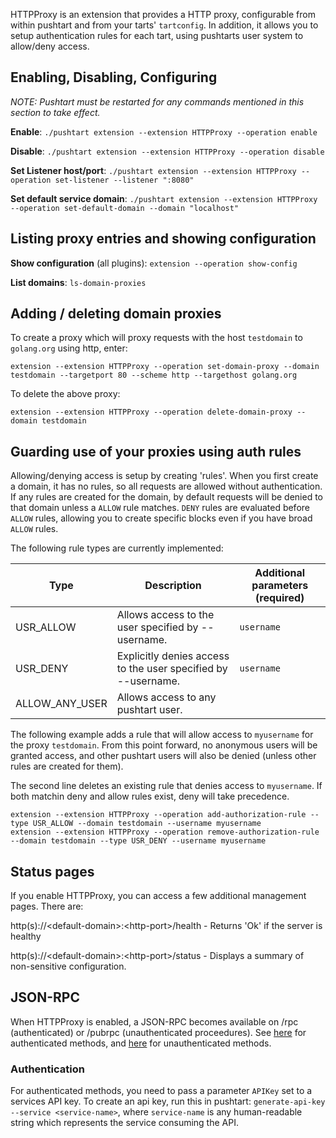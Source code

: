 HTTPProxy is an extension that provides a HTTP proxy, configurable from within pushtart and from your tarts' `tartconfig`. In addition, it allows you to setup authentication rules for each tart, using pushtarts user system to allow/deny access.


## Enabling, Disabling, Configuring

_NOTE: Pushtart must be restarted for any commands mentioned in this section to take effect._

**Enable**: `./pushtart extension --extension HTTPProxy --operation enable`

**Disable**: `./pushtart extension --extension HTTPProxy --operation disable`

**Set Listener host/port**: `./pushtart extension --extension HTTPProxy --operation set-listener --listener ":8080"`

**Set default service domain**: `./pushtart extension --extension HTTPProxy --operation set-default-domain --domain "localhost"`


## Listing proxy entries and showing configuration

**Show configuration** (all plugins): `extension --operation show-config`

**List domains**: `ls-domain-proxies`

## Adding / deleting domain proxies

To create a proxy which will proxy requests with the host `testdomain` to `golang.org` using http, enter:

```shell
extension --extension HTTPProxy --operation set-domain-proxy --domain testdomain --targetport 80 --scheme http --targethost golang.org
```

To delete the above proxy:

```shell
extension --extension HTTPProxy --operation delete-domain-proxy --domain testdomain
```

## Guarding use of your proxies using auth rules

Allowing/denying access is setup by creating 'rules'. When you first create a domain, it has no rules, so all requests are allowed without authentication. If any rules are created for the domain, by default requests will be denied to that domain unless a `ALLOW` rule matches. `DENY` rules are evaluated before `ALLOW` rules, allowing you to create specific blocks even if you have broad `ALLOW` rules.

The following rule types are currently implemented:

|      Type      |                  Description                                    | Additional parameters (required) |
| -------------- | --------------------------------------------------------------- | -------------------------------- |
| USR_ALLOW      | Allows access to the user specified by --username.              | `username`                       |
| USR_DENY       | Explicitly denies access to the user specified by --username.   | `username`                       |
| ALLOW_ANY_USER | Allows access to any pushtart user.                             |                                  |

The following example adds a rule that will allow access to `myusername` for the proxy `testdomain`. From this point forward, no anonymous users will be granted access, and other pushtart users will also be denied (unless other rules are created for them).

The second line deletes an existing rule that denies access to `myusername`. If both matchin deny and allow rules exist, deny will take precedence.

```shell
extension --extension HTTPProxy --operation add-authorization-rule --type USR_ALLOW --domain testdomain --username myusername
extension --extension HTTPProxy --operation remove-authorization-rule --domain testdomain --type USR_DENY --username myusername
```

## Status pages

If you enable HTTPProxy, you can access a few additional management pages. There are:

http(s)://&lt;default-domain&gt;:&lt;http-port&gt;/health - Returns 'Ok' if the server is healthy

http(s)://&lt;default-domain&gt;:&lt;http-port&gt;/status - Displays a summary of non-sensitive configuration.

## JSON-RPC

When HTTPProxy is enabled, a JSON-RPC becomes available on /rpc (authenticated) or /pubrpc (unauthenticated proceedures). See [here](https://github.com/twitchyliquid64/pushtart/blob/master/src/pushtart/webproxy/rpc/main.go) for authenticated methods, and [here](https://github.com/twitchyliquid64/pushtart/blob/master/src/pushtart/webproxy/pubrpc/pubrpc.go) for unauthenticated methods.

### Authentication

For authenticated methods, you need to pass a parameter `APIKey` set to a services API key. To create an api key, run this in pushtart: `generate-api-key --service <service-name>`, where `service-name` is any human-readable string which represents the service consuming the API.
